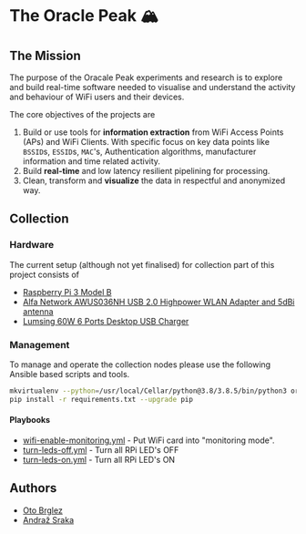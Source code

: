 # The Oracle Peak 🏔

## The Mission

The purpose of the Oracale Peak experiments and research is to explore and build real-time software 
needed to visualise and understand the activity and behaviour of WiFi users and their devices.

The core objectives of the projects are

1. Build or use tools for **information extraction** from WiFi Access Points (APs) and WiFi Clients.
With specific focus on key data points like `BSSID`s, `ESSID`s, `MAC`'s, Authentication algorithms, 
manufacturer information and time related activity.
2. Build **real-time** and low latency resilient pipelining for processing.
3. Clean, transform and **visualize** the data in respectful and anonymized way.

## Collection

### Hardware

The current setup (although not yet finalised) for collection part of this project consists of

- [Raspberry Pi 3 Model B](https://www.raspberrypi.org/products/raspberry-pi-3-model-b/)
- [Alfa Network AWUS036NH USB 2.0 Highpower WLAN Adapter and 5dBi antenna](https://wlan-profi-shop.de/Alfa-Network-AWUS036NH/GE-RT3070-USB-20-Highpower-WLAN-Adapter-2000mW-2W-and-5dBi-antenna)
- [Lumsing 60W 6 Ports Desktop USB Charger](https://www.amazon.co.uk/Lumsing-Desktop-Charger-Intelligent-Motorola-blue/dp/B01N2LCNED)

### Management

To manage and operate the collection nodes please use the following Ansible based scripts and tools.

```bash
mkvirtualenv --python=/usr/local/Cellar/python@3.8/3.8.5/bin/python3 oracle-peak
pip install -r requirements.txt --upgrade pip
```

#### Playbooks

- [wifi-enable-monitoring.yml](playbooks/wifi-enable-monitoring.yml) - Put WiFi card into "monitoring mode".
- [turn-leds-off.yml](playbooks/turn-leds-off.yml) - Turn all RPi LED's OFF
- [turn-leds-on.yml](playbooks/turn-leds-on.yml) - Turn all RPi LED's ON


## Authors

- [Oto Brglez](https://github.com/otobrglez)
- [Andraž Sraka](https://github.com/lowk3y)